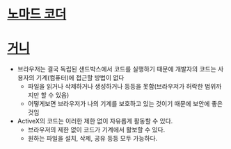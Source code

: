 # [노마드 코더](https://www.youtube.com/watch?v=meSBtJET9mU&list=PLPBTs1IJBEyiacgGU4SK2tu9S1u3-ih4g&index=17&t=0s)
# [거니](https://www.youtube.com/watch?v=uFOjlXg8yU4&list=PLLcbGhhl4sQDOYzzB8eNB7m0IdVffIyLM&index=8&t=0s)
* 브라우저는 결국 독립된 샌드박스에서 코드를 실행하기 때문에 개발자의 코드는 사용자의 기계(컴퓨터)에 접근할 방법이 없다
    * 파일을 읽거나 삭제하거나 생성하거나 등등을 못함(브라우저가 허락한 범위까지만 할 수 있음)
    * 어떻게보면 브라우저가 나의 기계를 보호하고 있는 것이기 때문에 보안에 좋은 것임 
* ActiveX의 코드는 이러한 제한 없이 자유롭게 활동할 수 있다.
    * 브라우저의 제한 없이 코드가 기계에서 활보할 수 있다.
    * 원하는 파일을 설치, 삭제, 공유 등등 모두 가능하다.
